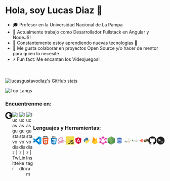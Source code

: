 # Hola, soy Lucas Diaz 👋

- 🎓 Profesor en la Universidad Nacional de La Pampa 
- 🔭 Actualmente trabajo como Desarrollador Fullstack en Angular y NodeJS!
- 🌱 Constantemente estoy aprendiendo nuevas tecnologias 🤣
- 👯 Me gusta colaborar en proyectos Open Source y/o hacer de mentor para quien lo necesite
- ⚡ Fun fact: Me encantan los Videojuegos!

<br />

![lucasgustavodiaz's GitHub stats](https://github-readme-stats.vercel.app/api?username=lucasgustavodiaz&show_icons=true&theme=cobalt)

![Top Langs](https://github-readme-stats.vercel.app/api/top-langs/?username=lucasgustavodiaz&langs_count=5&theme=cobalt&layout=compact)

### Encuentrenme en:

[<img align="left" alt="lucasgustavodiaz" width="22px" src="https://raw.githubusercontent.com/iconic/open-iconic/master/svg/globe.svg" />][website]
[<img align="left" alt="lucasgustavodiaz | Twitter" width="22px" src="https://cdn.jsdelivr.net/npm/simple-icons@v3/icons/twitter.svg" />][twitter]
[<img align="left" alt="lucasgustavodiaz | LinkedIn" width="22px" src="https://cdn.jsdelivr.net/npm/simple-icons@v3/icons/linkedin.svg" />][linkedin]
[<img align="left" alt="lucasgustavodiaz | Instagram" width="22px" src="https://cdn.jsdelivr.net/npm/simple-icons@v3/icons/instagram.svg" />][instagram]

<br />



### Lenguajes y Herramientas:

<img align="left" alt="Visual Studio Code" width="26px" src="https://raw.githubusercontent.com/github/explore/80688e429a7d4ef2fca1e82350fe8e3517d3494d/topics/visual-studio-code/visual-studio-code.png" />
<img align="left" alt="HTML5" width="26px" src="https://raw.githubusercontent.com/github/explore/80688e429a7d4ef2fca1e82350fe8e3517d3494d/topics/html/html.png" />
<img align="left" alt="CSS3" width="26px" src="https://raw.githubusercontent.com/github/explore/80688e429a7d4ef2fca1e82350fe8e3517d3494d/topics/css/css.png" />
<img align="left" alt="Sass" width="26px" src="https://raw.githubusercontent.com/github/explore/80688e429a7d4ef2fca1e82350fe8e3517d3494d/topics/sass/sass.png" />
<img align="left" alt="JavaScript" width="26px" src="https://raw.githubusercontent.com/github/explore/80688e429a7d4ef2fca1e82350fe8e3517d3494d/topics/javascript/javascript.png" />
<img align="left" alt="Angular" width="26px" src="https://raw.githubusercontent.com/github/explore/80688e429a7d4ef2fca1e82350fe8e3517d3494d/topics/angular/angular.png" />
<img align="left" alt="Python" width="26px" src="https://raw.githubusercontent.com/github/explore/80688e429a7d4ef2fca1e82350fe8e3517d3494d/topics/python/python.png" />
<img align="left" alt="Firebase" width="26px" src="https://raw.githubusercontent.com/github/explore/80688e429a7d4ef2fca1e82350fe8e3517d3494d/topics/firebase/firebase.png" />
<img align="left" alt="GraphQL" width="26px" src="https://raw.githubusercontent.com/github/explore/80688e429a7d4ef2fca1e82350fe8e3517d3494d/topics/graphql/graphql.png" />
<img align="left" alt="Node.js" width="26px" src="https://raw.githubusercontent.com/github/explore/80688e429a7d4ef2fca1e82350fe8e3517d3494d/topics/nodejs/nodejs.png" />
<img align="left" alt="SQL" width="26px" src="https://raw.githubusercontent.com/github/explore/80688e429a7d4ef2fca1e82350fe8e3517d3494d/topics/sql/sql.png" />
<img align="left" alt="MySQL" width="26px" src="https://raw.githubusercontent.com/github/explore/80688e429a7d4ef2fca1e82350fe8e3517d3494d/topics/mysql/mysql.png" />
<img align="left" alt="MongoDB" width="26px" src="https://raw.githubusercontent.com/github/explore/80688e429a7d4ef2fca1e82350fe8e3517d3494d/topics/mongodb/mongodb.png" />
<img align="left" alt="Git" width="26px" src="https://raw.githubusercontent.com/github/explore/80688e429a7d4ef2fca1e82350fe8e3517d3494d/topics/git/git.png" />
<img align="left" alt="GitHub" width="26px" src="https://raw.githubusercontent.com/github/explore/78df643247d429f6cc873026c0622819ad797942/topics/github/github.png" />
<img align="left" alt="Terminal" width="26px" src="https://raw.githubusercontent.com/github/explore/80688e429a7d4ef2fca1e82350fe8e3517d3494d/topics/terminal/terminal.png" />


<!-- --- -->

<!-- ### 📕 Articulos de mi Blog sugeridos! -->
<!-- BLOG-POST-LIST:START -->
<!-- - [Crear un bot para Discord con Python!](https://www.sebastianbauer.dev/2020/05/29/crear-bot-discord-python/) -->
<!-- - [Manejo de Subscripciones con Angular !](https://www.sebastianbauer.dev/2020/08/08/rxjs-en-angular-el-drama-de-las-suscripciones/) -->
<!-- - [Crear un bot para Twitter con NodeJS](https://www.sebastianbauer.dev/2020/01/11/como-crear-nuestro-bot-de-twitter-con-nodejs/) -->
<!-- - [Carrito reactivo en Angular con RxJS](https://www.sebastianbauer.dev/2019/12/11/carrito-reactivo-con-angular-y-rxjs/) -->
<!-- BLOG-POST-LIST:END -->

[website]: https://lucasdiaz.netlify.app
[twitter]: https://twitter.com/LucasGDiaz
[instagram]: https://instagram.com/lucasgustavodiaz
[linkedin]: https://www.linkedin.com/in/lucas-gustavo-diaz/

<!---
lucasgustavodiaz/lucasgustavodiaz is a ✨ special ✨ repository because its `README.md` (this file) appears on your GitHub profile.
You can click the Preview link to take a look at your changes.
--->
